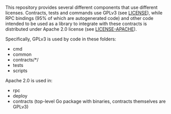 This repository provides several different components that use different
licenses. Contracts, tests and commands use GPLv3 (see [LICENSE](LICENSE)),
while RPC bindings (95% of which are autogenerated code) and other
code intended to be used as a library to integrate with these contracts
is distributed under Apache 2.0 license (see [LICENSE-APACHE](LICENSE-APACHE)).

Specifically, GPLv3 is used by code in these folders:
 * cmd
 * common
 * contracts/*/
 * tests
 * scripts

Apache 2.0 is used in:
 * rpc
 * deploy
 * contracts (top-level Go package with binaries, contracts themselves are GPLv3)
